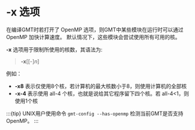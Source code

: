# -x 选项

在编译GMT时若打开了 OpenMP 选项，则GMT中某些模块在运行时可以通过 OpenMP 加快计算速度。
默认情况下，这些模块会尝试使用所有可用的核。

**-x** 选项用于限制所使用的核数，其语法为:

> **-x**\[\[-\]*n*\]

例如：

- **-x8** 表示仅使用8个核，若计算机的最大核数小于8，则使用计算机的全部核
- **-x-4** 表示使用 all-4 个核，也就是说给其它程序留下四个核。若 all-4\<1，则使用1个核

:::{tip}
UNIX用户使用命令 `gmt-config --has-openmp` 检测当前GMT是否支持OpenMP。
:::
